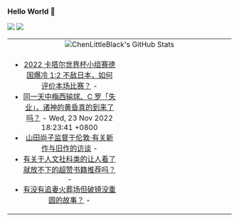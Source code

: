 ### Hello World 👋

[![](https://img.shields.io/badge/@ChenLittleBlack-1a6c81?style=flat&logo=java&logoColor=1a6c81&label=Java&colorA=ffffff)](https://www.java.com/)
[![](https://img.shields.io/badge/@ChenLittleBlack-41b883?style=flat&logo=vuedotjs&logoColor=41b883&label=Vue&colorA=ffffff)](https://cn.vuejs.org/)

<table>
<tr>
<td colspan="2" style="text-align: center;">
<img alt="ChenLittleBlack's GitHub Stats" src="https://github-readme-stats.vercel.app/api?username=ChenLittleBlack&show_icons=true&icon_color=CE1D2D&text_color=718096&bg_color=ffffff&hide_title=true" />
</td>
</tr>
<tr>
<td align="center" valign="middle">

<!-- START_SECTION:blog -->
* <a href='http://www.zhihu.com/question/568414222/answer/2771830013?utm_campaign=rss&utm_medium=rss&utm_source=rss&utm_content=title' target='_blank'>2022 卡塔尔世界杯小组赛德国爆冷 1:2 不敌日本，如何评价本场比赛？</a> - 
* <a href='http://www.zhihu.com/question/568341015/answer/2771198945?utm_campaign=rss&utm_medium=rss&utm_source=rss&utm_content=title' target='_blank'>同一天中梅西输球、C 罗「失业」，诸神的黄昏真的到来了吗？</a> - Wed, 23 Nov 2022 18:23:41 +0800
* <a href='http://zhuanlan.zhihu.com/p/585421585?utm_campaign=rss&utm_medium=rss&utm_source=rss&utm_content=title' target='_blank'>山田尚子监督于伦敦·有关新作与旧作的访谈</a> - 
* <a href='http://www.zhihu.com/question/374206610/answer/2769600826?utm_campaign=rss&utm_medium=rss&utm_source=rss&utm_content=title' target='_blank'>有关于人文社科类的让人看了就放不下的超赞书籍推荐吗？</a> - 
* <a href='http://www.zhihu.com/question/497122453/answer/2738463953?utm_campaign=rss&utm_medium=rss&utm_source=rss&utm_content=title' target='_blank'>有没有追妻火葬场但破镜没重圆的故事？</a> - 
<!-- END_SECTION:blog -->

</td>
<td valign="middle" width="50%">

<!-- START_SECTION:douban -->

<!-- END_SECTION:douban -->

</td>
</tr>
</table>
